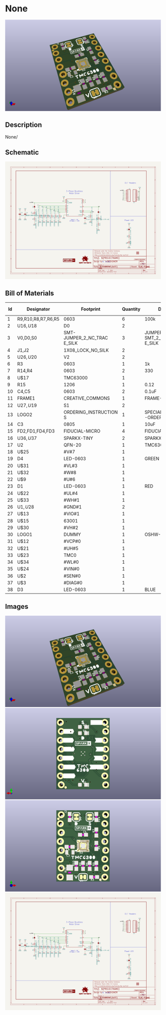# None
![None](version_current/working/working_3d.png)
## Description
None/
## Schematic
![None](version_current/working/working_schematic.png)
## Bill of Materials
| Id | Designator | Footprint | Quantity | Designation | Supplier and ref |  |
| --- | --- | --- | --- | --- | --- | --- |
| 1 | R9,R10,R8,R7,R6,R5 | 0603 | 6 | 100k |  |  |
| 2 | U$16,U$18 | D0 | 2 |  |  |  |
| 3 | V0,D0,S0 | SMT-JUMPER_2_NC_TRAC<br>E_SILK | 3 | JUMPER-SMT_2_NC_TRAC<br>E_SILK |  |  |
| 4 | J1,J2 | 1X08_LOCK_NO_SILK | 2 |  |  |  |
| 5 | U$26,U$20 | V2 | 2 |  |  |  |
| 6 | R3 | 0603 | 1 | 1k |  |  |
| 7 | R14,R4 | 0603 | 2 | 330 |  |  |
| 8 | U$17 | TMC63000 | 1 |  |  |  |
| 9 | R15 | 1206 | 1 | 0.12 |  |  |
| 10 | C4,C5 | 0603 | 2 | 0.1uF |  |  |
| 11 | FRAME1 | CREATIVE_COMMONS | 1 | FRAME-LETTER |  |  |
| 12 | U$27,U$19 | S1 | 2 |  |  |  |
| 13 | LOGO2 | ORDERING_INSTRUCTION<br>S | 1 | SPECIAL_INSTRUCTIONS<br>-ORDERING |  |  |
| 14 | C3 | 0805 | 1 | 10uF |  |  |
| 15 | FD2,FD1,FD4,FD3 | FIDUCIAL-MICRO | 4 | FIDUCIALUFIDUCIAL |  |  |
| 16 | U$36,U$37 | SPARKX-TINY | 2 | SPARKX-LOGO2 |  |  |
| 17 | U2 | QFN-20 | 1 | TMC6300 |  |  |
| 18 | U$25 | #V#7 | 1 |  |  |  |
| 19 | D4 | LED-0603 | 1 | GREEN |  |  |
| 20 | U$31 | #VL#3 | 1 |  |  |  |
| 21 | U$32 | #W#8 | 1 |  |  |  |
| 22 | U$9 | #U#6 | 1 |  |  |  |
| 23 | D1 | LED-0603 | 1 | RED |  |  |
| 24 | U$22 | #UL#4 | 1 |  |  |  |
| 25 | U$33 | #WH#1 | 1 |  |  |  |
| 26 | U$1,U$28 | #GND#1 | 2 |  |  |  |
| 27 | U$13 | #VIO#1 | 1 |  |  |  |
| 28 | U$15 | 63001 | 1 |  |  |  |
| 29 | U$30 | #VH#2 | 1 |  |  |  |
| 30 | LOGO1 | DUMMY | 1 | OSHW-LOGONO_SILK |  |  |
| 31 | U$12 | #VCP#0 | 1 |  |  |  |
| 32 | U$21 | #UH#5 | 1 |  |  |  |
| 33 | U$23 | TMC0 | 1 |  |  |  |
| 34 | U$34 | #WL#0 | 1 |  |  |  |
| 35 | U$24 | #VIN#0 | 1 |  |  |  |
| 36 | U$2 | #SEN#0 | 1 |  |  |  |
| 37 | U$3 | #DIAG#0 | 1 |  |  |  |
| 38 | D3 | LED-0603 | 1 | BLUE |  |  |

## Images
![version_current/working/working_3d.png](version_current/working/working_3d.png)
![version_current/working/working_3d_back.png](version_current/working/working_3d_back.png)
![version_current/working/working_3d_front.png](version_current/working/working_3d_front.png)
![version_current/working/working_schematic.png](version_current/working/working_schematic.png)
